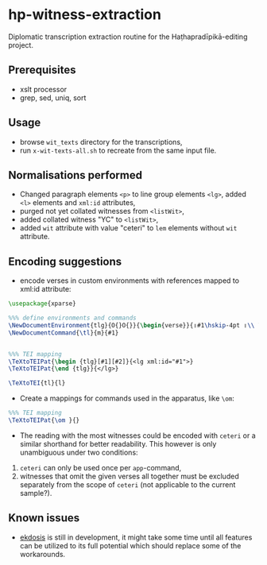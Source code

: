 # hp-witness-extraction
Diplomatic transcription extraction routine for the Haṭhapradīpikā-editing project.

## Prerequisites
- xslt processor 
- grep, sed, uniq, sort

## Usage
- browse `wit_texts` directory for the transcriptions,
- run `x-wit-texts-all.sh` to recreate from the same input file.

## Normalisations performed
- Changed paragraph elements `<p>` to line group elements `<lg>`, added `<l>` elements and `xml:id` attributes,
- purged not yet collated witnesses from `<listWit>`,
- added collated witness "YC" to `<listWit>`,
- added `wit` attribute with value "ceteri" to `lem` elements without `wit` attribute.

## Encoding suggestions
- encode verses in custom environments with references mapped to xml:id attribute:

```latex
\usepackage{xparse}

%%% define environments and commands
\NewDocumentEnvironment{tlg}{O{}O{}}{\begin{verse}}{॥#1\hskip-4pt ॥\\ \end{verse}}
\NewDocumentCommand{\tl}{m}{#1}


%%% TEI mapping
\TeXtoTEIPat{\begin {tlg}[#1][#2]}{<lg xml:id="#1">}
\TeXtoTEIPat{\end {tlg}}{</lg>}

\TeXtoTEI{tl}{l}

```

- Create a mappings for commands used in the apparatus, like `\om`:

```latex
%%% TEI mapping
\TeXtoTEIPat{\om }{}
```

- The reading with the most witnesses could be encoded with `ceteri` or a similar shorthand for better readability. This however is only unambiguous under two conditions:
1. `ceteri` can only be used once per `app`-command,
2. witnesses that omit the given verses all together must be excluded separately from the scope of `ceteri` (not applicable to the current sample?).

## Known issues
- [ekdosis](https://ctan.org/pkg/ekdosis) is still in development, it might take some time until all features can be utilized to its full potential which should replace some of the workarounds.
